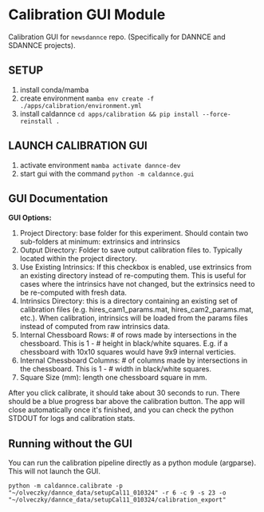 # Calibration GUI Module

Calibration GUI for `newsdannce` repo. (Specifically for DANNCE and SDANNCE projects).

## SETUP

1. install conda/mamba
2. create environment
    `mamba env create -f ./apps/calibration/environment.yml`
3. install caldannce
    `cd apps/calibration && pip install --force-reinstall .`


## LAUNCH CALIBRATION GUI

1. activate environment
    `mamba activate dannce-dev`
2. start gui with the command
    `python -m caldannce.gui`


## GUI Documentation

**GUI Options:**
1. Project Directory: base folder for this experiment. Should contain two sub-folders at minimum: extrinsics and intrinsics
2. Output Directory: Folder to save output calibration files to. Typically located within the project directory.
3. Use Existing Intrinsics: If this checkbox is enabled, use extrinsics from an existing directory instead of re-computing them. This is useful for cases where the intrinsics have not changed, but the extrinsics need to be re-computed with fresh data.
4. Intrinsics Directory: this is a directory containing an existing set of calibration files (e.g. hires_cam1_params.mat, hires_cam2_params.mat, etc.). When calibration, intrinsics will be loaded from the params files instead of computed from raw intrinsics data.
5. Internal Chessboard Rows: # of rows made by intersections in the chessboard. This is 1 - # height in black/white squares. E.g. if a chessboard with 10x10 squares would have 9x9 internal verticies.
6. Internal Chessboard Columns: # of columns made by intersections in the chessboard. This is 1 - # width in black/white squares.
7. Square Size (mm): length one chessboard square in mm.

After you click calibrate, it should take about 30 seconds to run. There should be a blue progress bar above the calibration button. The app will close automatically once it's finished, and you can check the python STDOUT for logs and calibration stats.

## Running without the GUI

You can run the calibration pipeline directly as a python module (argparse). This will not launch the GUI.

```
python -m caldannce.calibrate -p "~/olveczky/dannce_data/setupCal11_010324" -r 6 -c 9 -s 23 -o "~/olveczky/dannce_data/setupCal11_010324/calibration_export"
```

